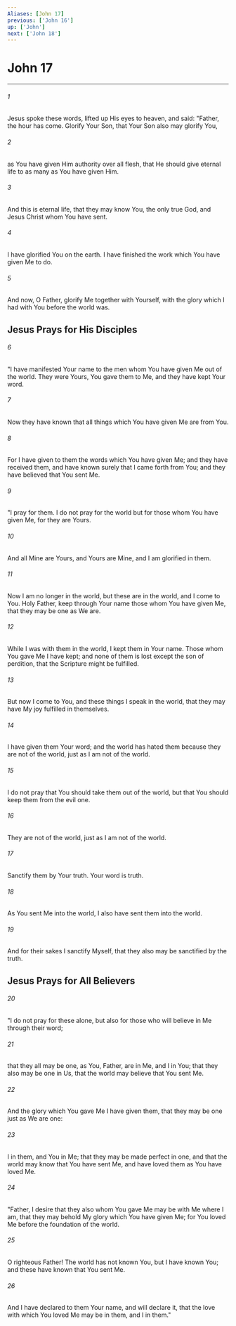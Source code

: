 ```yaml
---
Aliases: [John 17]
previous: ['John 16']
up: ['John']
next: ['John 18']
---
```

# John 17

***


###### 1 
Jesus spoke these words, lifted up His eyes to heaven, and said: "Father, the hour has come. Glorify Your Son, that Your Son also may glorify You, 

###### 2 
as You have given Him authority over all flesh, that He should give eternal life to as many as You have given Him. 

###### 3 
And this is eternal life, that they may know You, the only true God, and Jesus Christ whom You have sent. 

###### 4 
I have glorified You on the earth. I have finished the work which You have given Me to do. 

###### 5 
And now, O Father, glorify Me together with Yourself, with the glory which I had with You before the world was.

## Jesus Prays for His Disciples 

###### 6 
"I have manifested Your name to the men whom You have given Me out of the world. They were Yours, You gave them to Me, and they have kept Your word. 

###### 7 
Now they have known that all things which You have given Me are from You. 

###### 8 
For I have given to them the words which You have given Me; and they have received them, and have known surely that I came forth from You; and they have believed that You sent Me. 

###### 9 
"I pray for them. I do not pray for the world but for those whom You have given Me, for they are Yours. 

###### 10 
And all Mine are Yours, and Yours are Mine, and I am glorified in them. 

###### 11 
Now I am no longer in the world, but these are in the world, and I come to You. Holy Father, keep through Your name those whom You have given Me, that they may be one as We are. 

###### 12 
While I was with them in the world, I kept them in Your name. Those whom You gave Me I have kept; and none of them is lost except the son of perdition, that the Scripture might be fulfilled. 

###### 13 
But now I come to You, and these things I speak in the world, that they may have My joy fulfilled in themselves. 

###### 14 
I have given them Your word; and the world has hated them because they are not of the world, just as I am not of the world. 

###### 15 
I do not pray that You should take them out of the world, but that You should keep them from the evil one. 

###### 16 
They are not of the world, just as I am not of the world. 

###### 17 
Sanctify them by Your truth. Your word is truth. 

###### 18 
As You sent Me into the world, I also have sent them into the world. 

###### 19 
And for their sakes I sanctify Myself, that they also may be sanctified by the truth.

## Jesus Prays for All Believers 

###### 20 
"I do not pray for these alone, but also for those who will believe in Me through their word; 

###### 21 
that they all may be one, as You, Father, are in Me, and I in You; that they also may be one in Us, that the world may believe that You sent Me. 

###### 22 
And the glory which You gave Me I have given them, that they may be one just as We are one: 

###### 23 
I in them, and You in Me; that they may be made perfect in one, and that the world may know that You have sent Me, and have loved them as You have loved Me. 

###### 24 
"Father, I desire that they also whom You gave Me may be with Me where I am, that they may behold My glory which You have given Me; for You loved Me before the foundation of the world. 

###### 25 
O righteous Father! The world has not known You, but I have known You; and these have known that You sent Me. 

###### 26 
And I have declared to them Your name, and will declare it, that the love with which You loved Me may be in them, and I in them."
